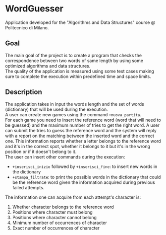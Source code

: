 # WordGuesser

Application developed for the "Algorithms and Data Structures" course @ Politecnico di Milano.

## Goal
The main goal of the project is to create a program that checks the correspondence between two words of same length by using some optimized algorithms and data structures.  
The quality of the application is measured using some test cases making sure to complete the execution within predefined time and space limits.

## Description
The application takes in input the words length and the set of words (dictionary) that will be used during the execution.  
A user can create new games using the command ```+nuova_partita```.  
For each game you need to insert the reference word (word that will need to be guessed) and the maximum number of tries to get the right word. A user can submit the tries to guess the reference word and the system will reply with a report on the matching between the inserted word and the correct one. This information reports whether a letter belongs to the reference word and it's in the correct spot, whether it belongs to it but it's in the wrong position or if it doesn't belong to it.  
The user can insert other commands during the execution:
- ```+inserisci_inizio``` followed by ```+inserisci_fine```: to insert new words in the dictionary
- ```+stampa_filtrate```: to print the possible words in the dictionary that could be the reference word given the information acquired during previous failed attempts.

The information one can acquire from each attempt's character is:
1. Whether character belongs to the reference word
2. Positions where character must belong
3. Positions where character cannot belong
4. Minimum number of occurrences of character
5. Exact number of occurrences of character 
